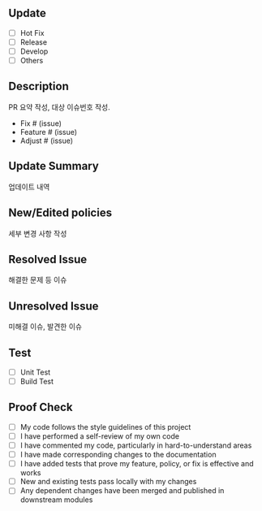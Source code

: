 ## Update
- [ ] Hot Fix
- [ ] Release
- [ ] Develop
- [ ] Others

## Description
PR 요약 작성, 대상 이슈번호 작성.
* Fix # (issue)
* Feature # (issue)
* Adjust # (issue)

## Update Summary
업데이트 내역 

## New/Edited policies
세부 변경 사항 작성

## Resolved Issue
해결한 문제 등 이슈

## Unresolved Issue
미해결 이슈, 발견한 이슈

## Test
- [ ] Unit Test
- [ ] Build Test

## Proof Check
- [ ] My code follows the style guidelines of this project
- [ ] I have performed a self-review of my own code
- [ ] I have commented my code, particularly in hard-to-understand areas
- [ ] I have made corresponding changes to the documentation
- [ ] I have added tests that prove my feature, policy, or fix is effective and works
- [ ] New and existing tests pass locally with my changes
- [ ] Any dependent changes have been merged and published in downstream modules